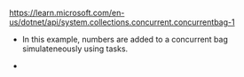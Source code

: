 
https://learn.microsoft.com/en-us/dotnet/api/system.collections.concurrent.concurrentbag-1


- In this example, numbers are added to a concurrent bag simulateneously using tasks.

- 